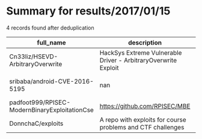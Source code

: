 
# Summary for results/2017/01/15
    
4 records found after deduplication

| full_name | description | html_url | matched_list | matched_count | pushed_at | size | stargazers_count | language | forks_count | vul_ids |
|-----------------------------------------------|-----------------------------------------------------------------|------------------------------------------------------------------|----------------|-----------------|---------------------------|--------|--------------------|------------|---------------|-------------------|
| Cn33liz/HSEVD-ArbitraryOverwrite | HackSys Extreme Vulnerable Driver - ArbitraryOverwrite Exploit | https://github.com/Cn33liz/HSEVD-ArbitraryOverwrite | ['exploit'] | 1 | 2017-01-15 10:47:58+00:00 | 9 | 24 | C | 9 | [] |
| sribaba/android-CVE-2016-5195 | nan | https://github.com/sribaba/android-CVE-2016-5195 | ['cve-2'] | 1 | 2017-01-15 03:56:33+00:00 | 33 | 0 | C | 1 | ['CVE-2016-5195'] |
| padfoot999/RPISEC-ModernBinaryExploitationCse | https://github.com/RPISEC/MBE | https://github.com/padfoot999/RPISEC-ModernBinaryExploitationCse | ['exploit'] | 1 | 2017-01-15 16:05:42+00:00 | 332 | 0 | C | 0 | [] |
| DonnchaC/exploits | A repo with exploits for course problems and CTF challenges | https://github.com/DonnchaC/exploits | ['exploit'] | 1 | 2017-01-15 20:17:19+00:00 | 5 | 4 | Python | 4 | [] |
